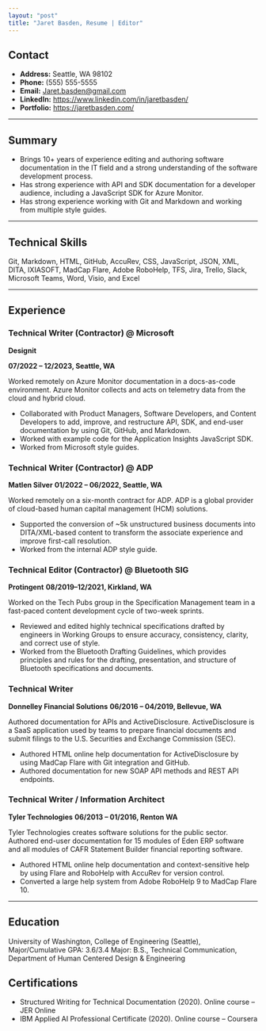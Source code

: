 ```yaml
---
layout: "post"
title: "Jaret Basden, Resume | Editor"
---
```


## Contact

- **Address:** Seattle, WA 98102
- **Phone:** (555) 555-5555
- **Email:** Jaret.basden@gmail.com
- **LinkedIn:** https://www.linkedin.com/in/jaretbasden/
- **Portfolio:** https://jaretbasden.com/

---

## Summary

- Brings 10+ years of experience editing and authoring software documentation in the IT field and a strong understanding of the software development process.
- Has strong experience with API and SDK documentation for a developer audience, including a JavaScript SDK for Azure Monitor.
- Has strong experience working with Git and Markdown and working from multiple style guides.

---

## Technical Skills

Git, Markdown, HTML, GitHub, AccuRev, CSS, JavaScript, JSON, XML, DITA, IXIASOFT, MadCap Flare, Adobe RoboHelp, TFS, Jira, Trello, Slack, Microsoft Teams, Word, Visio, and Excel

---

## Experience

### Technical Writer (Contractor) @ Microsoft

**Designit**

**07/2022 – 12/2023, Seattle, WA**

Worked remotely on Azure Monitor documentation in a docs-as-code environment. Azure Monitor collects and acts on telemetry data from the cloud and hybrid cloud.

- Collaborated with Product Managers, Software Developers, and Content Developers to add, improve, and restructure API, SDK, and end-user documentation by using Git, GitHub, and Markdown.
- Worked with example code for the Application Insights JavaScript SDK.
- Worked from Microsoft style guides.

### Technical Writer (Contractor) @ ADP
**Matlen Silver**
**01/2022 – 06/2022, Seattle, WA**

Worked remotely on a six-month contract for ADP. ADP is a global provider of cloud-based human capital management (HCM) solutions.

- Supported the conversion of ~5k unstructured business documents into DITA/XML-based content to transform the associate experience and improve first-call resolution.
- Worked from the internal ADP style guide.

### Technical Editor (Contractor) @ Bluetooth SIG
**Protingent**
**08/2019–12/2021, Kirkland, WA**

Worked on the Tech Pubs group in the Specification Management team in a fast-paced content development cycle of two-week sprints.

- Reviewed and edited highly technical specifications drafted by engineers in Working Groups to ensure accuracy, consistency, clarity, and correct use of style.
- Worked from the Bluetooth Drafting Guidelines, which provides principles and rules for the drafting, presentation, and structure of Bluetooth specifications and documents.

### Technical Writer
**Donnelley Financial Solutions**
**06/2016 – 04/2019, Bellevue, WA**

Authored documentation for APIs and ActiveDisclosure. ActiveDisclosure is a SaaS application used by teams to prepare financial documents and submit filings to the U.S. Securities and Exchange Commission (SEC).

- Authored HTML online help documentation for ActiveDisclosure by using MadCap Flare with Git integration and GitHub.
- Authored documentation for new SOAP API methods and REST API endpoints.

### Technical Writer / Information Architect
**Tyler Technologies**
**06/2013 – 01/2016, Renton WA**

Tyler Technologies creates software solutions for the public sector. Authored end-user documentation for 15 modules of Eden ERP software and all modules of CAFR Statement Builder financial reporting software.

- Authored HTML online help documentation and context-sensitive help by using Flare and RoboHelp with AccuRev for version control.
- Converted a large help system from Adobe RoboHelp 9 to MadCap Flare 10.

---

## Education

University of Washington, College of Engineering (Seattle), Major/Cumulative GPA: 3.6/3.4
Major: B.S., Technical Communication, Department of Human Centered Design & Engineering


## Certifications

- Structured Writing for Technical Documentation (2020). Online course – JER Online
- IBM Applied AI Professional Certificate (2020). Online course – Coursera

